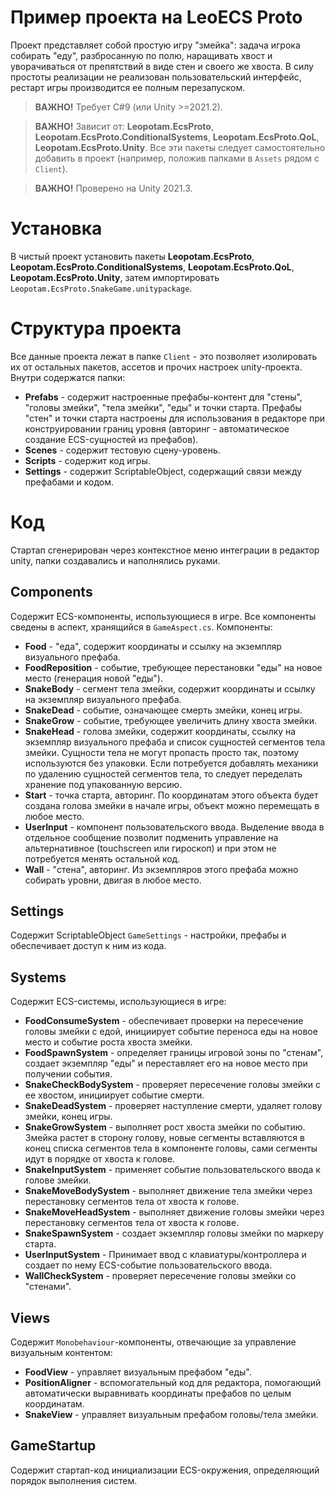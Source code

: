 # Пример проекта на LeoECS Proto
Проект представляет собой простую игру "змейка": задача игрока собирать "еду", разбросанную по полю, наращивать хвост и уворачиваться от препятствий в виде стен и своего же хвоста. В силу простоты реализации не реализован пользовательский интерфейс, рестарт игры производится ее полным перезапуском.

> **ВАЖНО!** Требует C#9 (или Unity >=2021.2).

> **ВАЖНО!** Зависит от: **Leopotam.EcsProto**, **Leopotam.EcsProto.ConditionalSystems**, **Leopotam.EcsProto.QoL**, **Leopotam.EcsProto.Unity**. Все эти пакеты следует самостоятельно добавить в проект (например, положив папками в `Assets` рядом с `Client`).

> **ВАЖНО!** Проверено на Unity 2021.3.


# Установка
В чистый проект установить пакеты **Leopotam.EcsProto**, **Leopotam.EcsProto.ConditionalSystems**, **Leopotam.EcsProto.QoL**, **Leopotam.EcsProto.Unity**, затем импортировать `Leopotam.EcsProto.SnakeGame.unitypackage`.


# Структура проекта
Все данные проекта лежат в папке `Client` - это позволяет изолировать их от остальных пакетов, ассетов и прочих настроек unity-проекта. Внутри содержатся папки:
* **Prefabs** - содержит настроенные префабы-контент для "стены", "головы змейки", "тела змейки", "еды" и точки старта. Префабы "стен" и точки старта настроены для использования в редакторе при конструировании границ уровня (авторинг - автоматическое создание ECS-сущностей из префабов).
* **Scenes** - содержит тестовую сцену-уровень.
* **Scripts** - содержит код игры.
* **Settings** - содержит ScriptableObject, содержащий связи между префабами и кодом.


# Код
Стартап сгенерирован через контекстное меню интеграции в редактор unity, папки создавались и наполнялись руками.


## Components
Содержит ECS-компоненты, использующиеся в игре. Все компоненты сведены в аспект, хранящийся в `GameAspect.cs`. Компоненты:
* **Food** - "еда", содержит координаты и ссылку на экземпляр визуального префаба.
* **FoodReposition** - событие, требующее перестановки "еды" на новое место (генерация новой "еды").
* **SnakeBody** - сегмент тела змейки, содержит координаты и ссылку на экземпляр визуального префаба.
* **SnakeDead** - событие, означающее смерть змейки, конец игры.
* **SnakeGrow** - событие, требующее увеличить длину хвоста змейки.
* **SnakeHead** - голова змейки, содержит координаты, ссылку на экземпляр визуального префаба и список сущностей сегментов тела змейки. Сущности тела не могут пропасть просто так, поэтому используются без упаковки. Если потребуется добавлять механики по удалению сущностей сегментов тела, то следует переделать хранение под упакованную версию.
* **Start** - точка старта, авторинг. По координатам этого объекта будет создана голова змейки в начале игры, объект можно перемещать в любое место.
* **UserInput** - компонент пользовательского ввода. Выделение ввода в отдельное сообщение позволит подменить управление на альтернативное (touchscreen или гироскоп) и при этом не потребуется менять остальной код.
* **Wall** - "стена", авторинг. Из экземпляров этого префаба можно собирать уровни, двигая в любое место.


## Settings
Содержит ScriptableObject `GameSettings` - настройки, префабы и обеспечивает доступ к ним из кода.


## Systems
Содержит ECS-системы, использующиеся в игре:
* **FoodConsumeSystem** - обеспечивает проверки на пересечение головы змейки с едой, инициирует событие переноса еды на новое место и событие роста хвоста змейки.
* **FoodSpawnSystem** - определяет границы игровой зоны по "стенам", создает экземпляр "еды" и переставляет его на новое место при получении события.
* **SnakeCheckBodySystem** - проверяет пересечение головы змейки с ее хвостом, инициирует событие смерти.
* **SnakeDeadSystem** - проверяет наступление смерти, удаляет голову змейки, конец игры.
* **SnakeGrowSystem** - выполняет рост хвоста змейки по событию. Змейка растет в сторону голову, новые сегменты вставляются в конец списка сегментов тела в компоненте головы, сами сегменты идут в порядке от хвоста к голове.
* **SnakeInputSystem** - применяет событие пользовательского ввода к голове змейки.
* **SnakeMoveBodySystem** - выполняет движение тела змейки через перестановку сегментов тела от хвоста к голове.
* **SnakeMoveHeadSystem** - выполняет движение головы змейки через перестановку сегментов тела от хвоста к голове.
* **SnakeSpawnSystem** - создает экземпляр головы змейки по маркеру старта.
* **UserInputSystem** - Принимает ввод с клавиатуры/контроллера и создает по нему ECS-событие пользовательского ввода.
* **WallCheckSystem** - проверяет пересечение головы змейки со "стенами".


## Views
Содержит `Monobehaviour`-компоненты, отвечающие за управление визуальным контентом:
* **FoodView** - управляет визуальным префабом "еды".
* **PositionAligner** - вспомогательный код для редактора, помогающий автоматически выравнивать координаты префабов по целым координатам.
* **SnakeView** - управляет визуальным префабом головы/тела змейки.


## GameStartup
Содержит стартап-код инициализации ECS-окружения, определяющий порядок выполнения систем.
